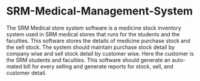 # SRM-Medical-Management-System
The SRM Medical store system software is a medicine stock inventory system used in SRM medical stores that runs for the students and the faculties. This software stores the details of medicine purchase stock and the sell stock. The system should maintain purchase stock detail by company wise and sell stock detail by customer wise. Here the customer is the SRM students and faculties. This software should generate an auto-mated bill for every selling and generate reports for stock, sell, and customer detail.
